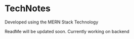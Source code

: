 # TechNotes
Developed using the MERN Stack Technology 

ReadMe will be updated soon. Currently working on backend
